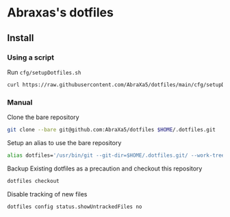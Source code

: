 # Abraxas's dotfiles

## Install

### Using a script

Run `cfg/setupDotfiles.sh`
```bash
curl https://raw.githubusercontent.com/AbraXa5/dotfiles/main/cfg/setupDotfiles.sh | bash
```

### Manual

Clone the bare repository
```bash
git clone --bare git@github.com:AbraXa5/dotfiles $HOME/.dotfiles.git
```

Setup an alias to use the bare repository
```bash
alias dotfiles='/usr/bin/git --git-dir=$HOME/.dotfiles.git/ --work-tree=$HOME'
```

Backup Existing dotfiles as a precaution and checkout this repository
```bash
dotfiles checkout
```

Disable tracking of new files
```bash
dotfiles config status.showUntrackedFiles no
```
